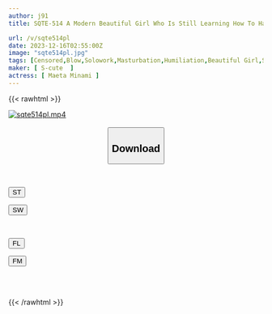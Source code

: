 ```yaml
---
author: j91
title: SQTE-514 A Modern Beautiful Girl Who Is Still Learning How To Have Sex.I Want To Give You Unaccustomed Blowjobs And Cowgirl Positions Until You Are Satisfied (Heart) Minami Maeda

url: /v/sqte514pl
date: 2023-12-16T02:55:00Z
image: "sqte514pl.jpg"
tags: [Censored,Blow,Solowork,Masturbation,Humiliation,Beautiful Girl,Squirting	 ]
maker: [ S-cute  ]
actress: [ Maeta Minami ]
---
```



{{< rawhtml >}}

<div class="video" data-videoid="90jkrOaLGeTawOp">
    <a href="javascript:;">
        <img src="/v/sqte514pl/sqte514pl.jpg" width="WIDTH" height="HEIGHT" alt="sqte514pl.mp4" loading="lazy">
    </a>
</div>

<script type="text/javascript" src="https://j91.asia/asset/on-demand-st.js"></script>

<br>
  <link rel="stylesheet" href="https://j91.asia/asset/bs5.css">
  
  <center>
  <button class="btn btn-primary" type="button" data-bs-toggle="collapse" data-bs-target=".multi-collapse" aria-expanded="false" aria-controls="multiCollapseExample1 multiCollapseExample2"><h2>Download</h2></button></center>
</p>
<div class="row">
  <div class="col">
    <div class="collapse multi-collapse" id="multiCollapseExample1">
      <div class="card card-body">
	      	      <br>
<div class="buttons">  
<p><a href="https://streamtape.to/v/90jkrOaLGeTawOp" target="_blank"><button class="btn-hover color-3"><i class="fa fa-download"></i> ST</button></a></p>
<p><a href="https://flaswish.com/kg0teixtyk1h" target="_blank"><button class="btn-hover color-2"><i class="fa fa-download"></i> SW</button></a></p></div>
    </div>
  </div>
</div>
  <div class="col">
    <div class="collapse multi-collapse" id="multiCollapseExample2">
      <div class="card card-body">
	      <br>
<div class="buttons">
<p><a href="javascript:;" target="_blank"><button class="btn-hover color-9"><i class="fa fa-download"></i> FL</button></a></p>
<p><a href="javascript:;" target="_blank"><button class="btn-hover color-8"><i class="fa fa-download"></i> FM</button></a></p></div>
<br><br>
      </div>
    </div>
  </div>
</div>

{{< /rawhtml >}}